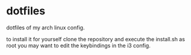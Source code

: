 # dotfiles
dotfiles of my arch linux config.

to install it for yourself clone the repository and execute the install.sh as root
you may want to edit the keybindings in the i3 config.
